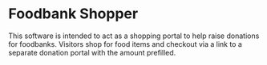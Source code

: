 # Foodbank Shopper
This software is intended to act as a shopping portal to help raise donations for foodbanks. 
Visitors shop for food items and checkout via a link to a separate donation portal with the amount prefilled.


